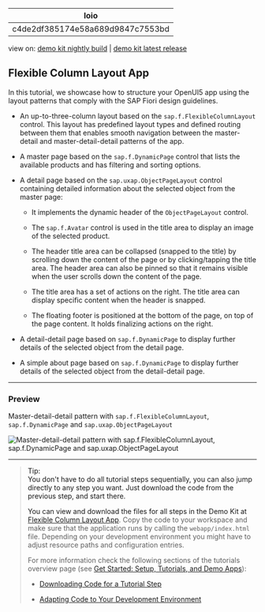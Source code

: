 <!-- loioc4de2df385174e58a689d9847c7553bd -->

| loio |
| -----|
| c4de2df385174e58a689d9847c7553bd |

<div id="loio">

view on: [demo kit nightly build](https://openui5nightly.hana.ondemand.com/#/topic/c4de2df385174e58a689d9847c7553bd) | [demo kit latest release](https://openui5.hana.ondemand.com/#/topic/c4de2df385174e58a689d9847c7553bd)</div>

## Flexible Column Layout App

In this tutorial, we showcase how to structure your OpenUI5 app using the layout patterns that comply with the SAP Fiori design guidelines.

-   An up-to-three-column layout based on the `sap.f.FlexibleColumnLayout` control. This layout has predefined layout types and defined routing between them that enables smooth navigation between the master-detail and master-detail-detail patterns of the app.

-   A master page based on the `sap.f.DynamicPage` control that lists the available products and has filtering and sorting options.

-   A detail page based on the `sap.uxap.ObjectPageLayout` control containing detailed information about the selected object from the master page:

    -   It implements the dynamic header of the `ObjectPageLayout` control.

    -   The `sap.f.Avatar` control is used in the title area to display an image of the selected product.

    -   The header title area can be collapsed \(snapped to the title\) by scrolling down the content of the page or by clicking/tapping the title area. The header area can also be pinned so that it remains visible when the user scrolls down the content of the page.

    -   The title area has a set of actions on the right. The title area can display specific content when the header is snapped.

    -   The floating footer is positioned at the bottom of the page, on top of the page content. It holds finalizing actions on the right.

-   A detail-detail page based on `sap.f.DynamicPage` to display further details of the selected object from the detail page.

-   A simple about page based on `sap.f.DynamicPage` to display further details of the selected object from the detail-detail page.


***

<a name="loioc4de2df385174e58a689d9847c7553bd__section_d2n_dmw_mbb"/>

### Preview

   
  
<a name="loioc4de2df385174e58a689d9847c7553bd__fig_r1j_pst_mr"/>Master-detail-detail pattern with `sap.f.FlexibleColumnLayout`, `sap.f.DynamicPage` and `sap.uxap.ObjectPageLayout`

 ![](loiofd98e0d8d9c74cd2a38d9177455bf085_HiRes.gif "Master-detail-detail pattern with
					sap.f.FlexibleColumnLayout, sap.f.DynamicPage
					and sap.uxap.ObjectPageLayout") 

***

> Tip:  
> You don't have to do all tutorial steps sequentially, you can also jump directly to any step you want. Just download the code from the previous step, and start there.
> 
> You can view and download the files for all steps in the Demo Kit at [Flexible Column Layout App](https://openui5.hana.ondemand.com/#/entity/sap.f.tutorial.fiori2). Copy the code to your workspace and make sure that the application runs by calling the `webapp/index.html` file. Depending on your development environment you might have to adjust resource paths and configuration entries.
> 
> For more information check the following sections of the tutorials overview page \(see [Get Started: Setup, Tutorials, and Demo Apps](Get_Started_Setup,_Tutorials,_and_Demo_Apps_8b49fc1.md)\):
> 
> -   [Downloading Code for a Tutorial Step](Get_Started_Setup,_Tutorials,_and_Demo_Apps_8b49fc1.md#loio8b49fc198bf04b2d9800fc37fecbb218__tutorials_download)
> 
> -   [Adapting Code to Your Development Environment](Get_Started_Setup,_Tutorials,_and_Demo_Apps_8b49fc1.md#loio8b49fc198bf04b2d9800fc37fecbb218__tutorials_adaptation)

